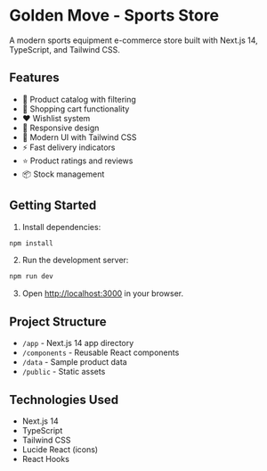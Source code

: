 # Golden Move - Sports Store

A modern sports equipment e-commerce store built with Next.js 14, TypeScript, and Tailwind CSS.

## Features

- 🏪 Product catalog with filtering
- 🛒 Shopping cart functionality
- ❤️ Wishlist system
- 📱 Responsive design
- 🎨 Modern UI with Tailwind CSS
- ⚡ Fast delivery indicators
- ⭐ Product ratings and reviews
- 📦 Stock management

## Getting Started

1. Install dependencies:
```bash
npm install
```

2. Run the development server:
```bash
npm run dev
```

3. Open [http://localhost:3000](http://localhost:3000) in your browser.

## Project Structure

- `/app` - Next.js 14 app directory
- `/components` - Reusable React components
- `/data` - Sample product data
- `/public` - Static assets

## Technologies Used

- Next.js 14
- TypeScript
- Tailwind CSS
- Lucide React (icons)
- React Hooks